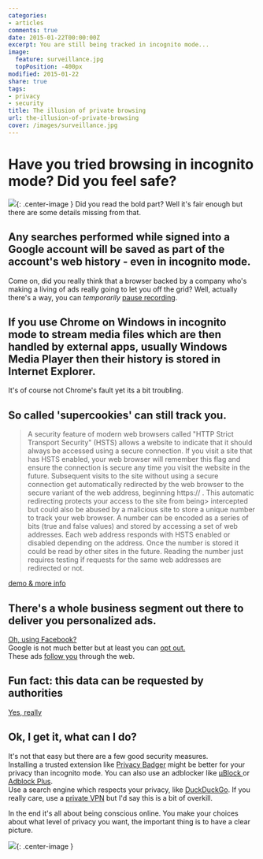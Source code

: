 ```yaml
---
categories:
- articles
comments: true
date: 2015-01-22T00:00:00Z
excerpt: You are still being tracked in incognito mode...
image:
  feature: surveillance.jpg
  topPosition: -400px
modified: 2015-01-22
share: true
tags:
- privacy
- security
title: The illusion of private browsing
url: the-illusion-of-private-browsing
cover: /images/surveillance.jpg
---
```


# Have you tried browsing in incognito mode? Did you feel safe?
![](/images/incognito-mode.png){: .center-image }
Did you read the bold part? Well it's fair enough but there are some details missing from that. 

## Any searches performed while signed into a Google account will be saved as part of the account's web history - even in incognito mode.
Come on, did you really think that a browser backed by a company who's making a living of ads really going to let you off the grid? Well, actually there's a way, you can _temporarily_ [pause recording](https://support.google.com/accounts/answer/465?rd=1).

## If you use Chrome on Windows in incognito mode to stream media files which are then handled by external apps, usually Windows Media Player then their history is stored in Internet Explorer.
It's of course not Chrome's fault yet its a bit troubling. 

## So called 'supercookies' can still track you.
>A security feature of modern web browsers called "HTTP Strict Transport Security" (HSTS) allows a website to indicate that it should always be accessed using a secure connection. If you visit a site that has HSTS enabled, your web browser will remember this flag and ensure the connection is secure any time you visit the website in the future. Subsequent visits to the site without using a secure connection get automatically redirected by the web browser to the secure variant of the web address, beginning https:// . 
This automatic redirecting protects your access to the site from being> intercepted but could also be abused by a malicious site to store a unique number to track your web browser. A number can be encoded as a series of bits (true and false values) and stored by accessing a set of web addresses. Each web address responds with HSTS enabled or disabled depending on the address. Once the number is stored it could be read by other sites in the future. Reading the number just requires testing if requests for the same web addresses are redirected or not.

[demo & more info](http://www.radicalresearch.co.uk/lab/hstssupercookies)

## There's a whole business segment out there to deliver you personalized ads.
[Oh, using Facebook?](https://www.eff.org/deeplinks/2013/04/disconcerting-details-how-facebook-teams-data-brokers-show-you-targeted-ads)  
Google is not much better but at least you can [opt out.](http://lifehacker.com/5171050/opt-out-of-googles-targeted-ads)  
These ads [follow you](http://techcrunch.com/2010/03/25/google-ads-follow/) through the web.

## Fun fact: this data can be requested by authorities
[Yes, really](https://www.google.com/transparencyreport/userdatarequests/)

## Ok, I get it, what can I do?
It's not that easy but there are a few good security measures.  
Installing a trusted extension like [Privacy Badger](https://www.eff.org/privacybadger) might be better for your privacy than incognito mode. 
You can also use an adblocker like [µBlock ](https://github.com/gorhill/uBlock) or [Adblock Plus](https://adblockplus.org/).  
Use a search engine which respects your privacy, like [DuckDuckGo](https://duckduckgo.com/).
If you really care, use a [private VPN](http://lifehacker.com/5935863/five-best-vpn-service-providers) but I'd say this is a bit of overkill. 

In the end it's all about being conscious online. You make your choices about what level of privacy you want, the important thing is to have a clear picture.

![](/images/you-cant-see-me-i-am-a-flower.jpg){: .center-image }